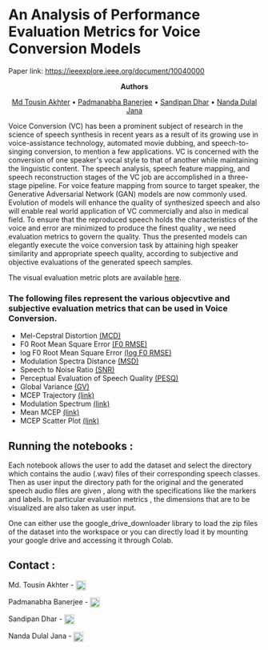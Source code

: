 # An Analysis of Performance Evaluation Metrics for Voice Conversion Models
Paper link: https://ieeexplore.ieee.org/document/10040000

<p align="center">
    <strong>Authors</strong>
  <p align="center">
     <a href="https://www.linkedin.com/in/md-tousin-akhter-807620151?lipi=urn%3Ali%3Apage%3Ad_flagship3_profile_view_base_contact_details%3BqM3cV%2BRZQVyQhmzlHywpvw%3D%3D" >Md Tousin Akhter</a> • <a href="https://www.linkedin.com/in/padmanabha-banerjee-b16800171/">Padmanabha Banerjee</a> • <a href="https://www.linkedin.com/in/sandi94/">Sandipan Dhar</a> • <a href="https://scholar.google.com/citations?user=69EVBBsAAAAJ&hl=en&oi=ao">Nanda Dulal Jana</a>
    
  </p>
</p>



Voice Conversion (VC) has been a prominent subject of research in the science of speech synthesis in recent years as a result of its growing use in voice-assistance technology, automated movie dubbing, and speech-to-singing conversion, to mention a few applications.
VC is concerned with the conversion of one speaker's vocal style to that of another while maintaining the linguistic content. The speech analysis, speech feature mapping, and speech reconstruction stages of the VC job are accomplished in a three-stage pipeline. For voice feature mapping from source to target speaker, the Generative Adversarial Network (GAN) models are now commonly used. Evolution of models will enhance the quality of synthesized speech and also will enable real world application of VC commercially and also in medical field. To ensure that the reproduced speech holds the characteristics of the voice and error are minimized to produce the finest quality , we need evaluation metrics to govern the quality.
Thus the presented models can elegantly execute the voice conversion task by attaining high speaker similarity and appropriate speech quality, according to subjective and objective evaluations of the generated speech samples.

The visual evaluation metric plots are available [here](https://sites.google.com/ece.jgec.ac.in/evaluation-metrics-of-vc/home).


### **The following files represent the various objecvtive and subjective evaluation metrics that can be used in Voice Conversion.**

* Mel-Cepstral Distortion [(MCD)](https://github.com/SandyPanda-MLDL/-Evaluation-Metrics-Used-For-The-Performance-Evaluation-of-Voice-Conversion-VC-Models/blob/main/1.MCD.ipynb)
* F0 Root Mean Square Error [(F0 RMSE)](https://github.com/SandyPanda-MLDL/-Evaluation-Metrics-Used-For-The-Performance-Evaluation-of-Voice-Conversion-VC-Models/blob/main/2.F0_RMSE.ipynb) 
* log F0 Root Mean Square Error [(log F0 RMSE)](https://github.com/SandyPanda-MLDL/-Evaluation-Metrics-Used-For-The-Performance-Evaluation-of-Voice-Conversion-VC-Models/blob/main/3.log_F0_RMSE.ipynb)
* Modulation Spectra Distance [(MSD)](https://github.com/SandyPanda-MLDL/-Evaluation-Metrics-Used-For-The-Performance-Evaluation-of-Voice-Conversion-VC-Models/blob/main/4.MSD.ipynb)
* Speech to Noise Ratio [(SNR)](https://github.com/SandyPanda-MLDL/-Evaluation-Metrics-Used-For-The-Performance-Evaluation-of-Voice-Conversion-VC-Models/blob/main/6.SNR.ipynb) 
* Perceptual Evaluation of Speech Quality [(PESQ)](https://github.com/SandyPanda-MLDL/-Evaluation-Metrics-Used-For-The-Performance-Evaluation-of-Voice-Conversion-VC-Models/blob/main/7.PESQ.ipynb)
* Global Variance [(GV)](https://github.com/SandyPanda-MLDL/-Evaluation-Metrics-Used-For-The-Performance-Evaluation-of-Voice-Conversion-VC-Models/blob/main/5.GV.ipynb)
* MCEP Trajectory [(link)](https://github.com/SandyPanda-MLDL/-Evaluation-Metrics-Used-For-The-Performance-Evaluation-of-Voice-Conversion-VC-Models/blob/main/8.MCEP_Trajectory.ipynb)
* Modulation Spectrum [(link)](https://github.com/SandyPanda-MLDL/-Evaluation-Metrics-Used-For-The-Performance-Evaluation-of-Voice-Conversion-VC-Models/blob/main/9.Modulation_Spectrum.ipynb)
* Mean MCEP [(link)](https://github.com/SandyPanda-MLDL/-Evaluation-Metrics-Used-For-The-Performance-Evaluation-of-Voice-Conversion-VC-Models/blob/main/10.Mean_MCEP.ipynb)
* MCEP Scatter Plot [(link)](https://github.com/SandyPanda-MLDL/-Evaluation-Metrics-Used-For-The-Performance-Evaluation-of-Voice-Conversion-VC-Models/blob/main/11.MCEP_Scatter_Plot.ipynb)

## Running the notebooks :

Each notebook allows the user to add the dataset and select the directory which contains the audio (.wav) files of their corresponding speech classes. Then as user input the directory path for the original and the generated speech audio files are given , along with the specifications like the markers and labels. In particular evaluation metrics , the dimensions that are to be visualized are also taken as user input. 

One can either use the google_drive_downloader library to load the zip files of the dataset into the workspace or you can directly load it by mounting your google drive and accessing it through Colab.  

## Contact :

Md. Tousin Akhter     -  [<img src='https://cdn.jsdelivr.net/npm/simple-icons@3.0.1/icons/gmail.svg' alt='gmail' height='20' align=center>](mailto:mta.21p10078@mtech.nitdgp.ac.in)

Padmanabha Banerjee    -  [<img src='https://cdn.jsdelivr.net/npm/simple-icons@3.0.1/icons/gmail.svg' alt='gmail' height='20' align=center>](mailto:pb2306@ece.jgec.ac.in)

Sandipan Dhar  -  [<img src='https://cdn.jsdelivr.net/npm/simple-icons@3.0.1/icons/gmail.svg' alt='gmail' height='20' align=center>](mailto:sd.19cs1101@phd.nitdgp.ac.in)

Nanda Dulal Jana  -  [<img src='https://cdn.jsdelivr.net/npm/simple-icons@3.0.1/icons/gmail.svg' alt='gmail' height='20' align=center>](mailto:nandadulal@cse.nitdgp.ac.in)


